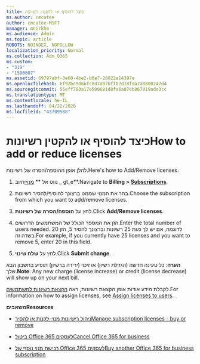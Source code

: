 ```yaml
---
title: כיצד להוסיף או להקטין רשיונות
ms.author: cmcatee
author: cmcatee-MSFT
manager: mnirkhe
ms.audience: Admin
ms.topic: article
ROBOTS: NOINDEX, NOFOLLOW
localization_priority: Normal
ms.collection: Adm_O365
ms.custom:
- "319"
- "1500007"
ms.assetid: 69797abf-3e60-4be2-b0a7-26022a14397e
ms.openlocfilehash: bf92bc9d6bfc8d7a07bff02d18fda7a8800247d4
ms.sourcegitcommit: 55eff703a17e500681d8fa6a87eb067019ade3cc
ms.translationtype: MT
ms.contentlocale: he-IL
ms.lasthandoff: 04/22/2020
ms.locfileid: "43709588"
---
```

# <a name="how-to-add-or-reduce-licenses"></a><span data-ttu-id="4be48-102">כיצד להוסיף או להקטין רשיונות</span><span class="sxs-lookup"><span data-stu-id="4be48-102">How to add or reduce licenses</span></span>

<span data-ttu-id="4be48-103">להלן אופן ההוספה/הסרה של רשיונות.</span><span class="sxs-lookup"><span data-stu-id="4be48-103">Here's how to Add/Remove licenses.</span></span>
  
1. <span data-ttu-id="4be48-104">נווט אל \*\* [מנויי](https://portal.office.com/adminportal/home#/subscriptions)חיוב _ gt_e\*\*.</span><span class="sxs-lookup"><span data-stu-id="4be48-104">Navigate to **Billing > [Subscriptions](https://portal.office.com/adminportal/home#/subscriptions)**.</span></span>

2. <span data-ttu-id="4be48-105">בחר את המנוי שממנו ברצונך להוסיף/להסיר רשיונות.</span><span class="sxs-lookup"><span data-stu-id="4be48-105">Choose the subscription from which you want to add/remove licenses.</span></span>

3. <span data-ttu-id="4be48-106">לחץ על **הוספה/הסרה של רשיונות**.</span><span class="sxs-lookup"><span data-stu-id="4be48-106">Click **Add/Remove licenses**.</span></span>

4. <span data-ttu-id="4be48-107">הזן את המספר הכולל של המשתמשים הדרושים.</span><span class="sxs-lookup"><span data-stu-id="4be48-107">Enter the total number of users needed.</span></span> <span data-ttu-id="4be48-108">לדוגמה, אם יש לך כעת 25 רשיונות וברצונך להסיר 5, הזן 20 בשדה זה.</span><span class="sxs-lookup"><span data-stu-id="4be48-108">For example, if you currently have 25 licenses and you want to remove 5, enter 20 in this field.</span></span>

5. <span data-ttu-id="4be48-109">לחץ על **שלח שינוי**.</span><span class="sxs-lookup"><span data-stu-id="4be48-109">Click **Submit change**.</span></span>

<span data-ttu-id="4be48-110">**הערה**: כל טעינה חדשה (הגדלת רשיון) או זיכוי (ירידה ברשיון) תופיע בחשבון הבא שלך.</span><span class="sxs-lookup"><span data-stu-id="4be48-110">**Note**: Any new charge (license increase) or credit (license decrease) will show up on your next bill.</span></span>

<span data-ttu-id="4be48-111">לקבלת מידע אודות אופן הקצאת רשיונות, ראה [הקצאת רשיונות למשתמשים](https://docs.microsoft.com/microsoft-365/admin/manage/assign-licenses-to-users).</span><span class="sxs-lookup"><span data-stu-id="4be48-111">For information on how to assign licenses, see [Assign licenses to users](https://docs.microsoft.com/microsoft-365/admin/manage/assign-licenses-to-users).</span></span>

 <span data-ttu-id="4be48-112">**משאבים**</span><span class="sxs-lookup"><span data-stu-id="4be48-112">**Resources**</span></span>
  
- [<span data-ttu-id="4be48-113">ניהול רישיונות מנוי-לקנות או להסיר</span><span class="sxs-lookup"><span data-stu-id="4be48-113">Manage subscription licenses - buy or remove</span></span>](https://docs.microsoft.com/microsoft-365/commerce/licenses/buy-licenses)

- [<span data-ttu-id="4be48-114">ביטול Office 365 לעסקים</span><span class="sxs-lookup"><span data-stu-id="4be48-114">Cancel Office 365 for business</span></span>](https://support.office.com/article/Cancel-Office-365-for-business-b1bc0bef-4608-4601-813a-cdd9f746709a)

- [<span data-ttu-id="4be48-115">רכישת מנוי נוסף של Office 365 לעסקים</span><span class="sxs-lookup"><span data-stu-id="4be48-115">Buy another Office 365 for business subscription</span></span>](https://support.office.com/article/Buy-another-Office-365-for-business-subscription-fab3b86c-3359-4042-8692-5d4dc7550b7c)
